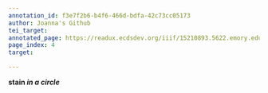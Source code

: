 ```yaml
---
annotation_id: f3e7f2b6-b4f6-466d-bdfa-42c73cc05173
author: Joanna's Github
tei_target: 
annotated_page: https://readux.ecdsdev.org/iiif/15210893.5622.emory.edu/canvas/15210893.5622.emory.edu$5
page_index: 4
target: 

---
```

<p><strong>stain</strong><em><strong> in a circle<br /></strong></em></p>